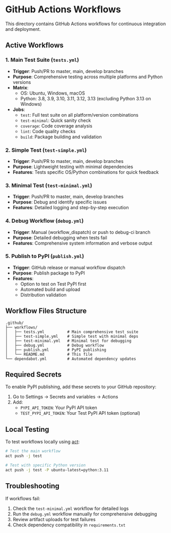 # GitHub Actions Workflows

This directory contains GitHub Actions workflows for continuous integration and deployment.

## Active Workflows

### 1. Main Test Suite (`tests.yml`)
- **Trigger**: Push/PR to master, main, develop branches
- **Purpose**: Comprehensive testing across multiple platforms and Python versions
- **Matrix**:
  - OS: Ubuntu, Windows, macOS  
  - Python: 3.8, 3.9, 3.10, 3.11, 3.12, 3.13 (excluding Python 3.13 on Windows)
- **Jobs**:
  - `test`: Full test suite on all platform/version combinations
  - `test-minimal`: Quick sanity check
  - `coverage`: Code coverage analysis
  - `lint`: Code quality checks
  - `build`: Package building and validation

### 2. Simple Test (`test-simple.yml`)
- **Trigger**: Push/PR to master, main, develop branches
- **Purpose**: Lightweight testing with minimal dependencies
- **Features**: Tests specific OS/Python combinations for quick feedback

### 3. Minimal Test (`test-minimal.yml`)
- **Trigger**: Push/PR to master, main, develop branches
- **Purpose**: Debug and identify specific issues
- **Features**: Detailed logging and step-by-step execution

### 4. Debug Workflow (`debug.yml`)
- **Trigger**: Manual (workflow_dispatch) or push to debug-ci branch
- **Purpose**: Detailed debugging when tests fail
- **Features**: Comprehensive system information and verbose output

### 5. Publish to PyPI (`publish.yml`)
- **Trigger**: GitHub release or manual workflow dispatch
- **Purpose**: Publish package to PyPI
- **Features**:
  - Option to test on Test PyPI first
  - Automated build and upload
  - Distribution validation

## Workflow Files Structure

```
.github/
├── workflows/
│   ├── tests.yml          # Main comprehensive test suite
│   ├── test-simple.yml    # Simple test with minimal deps
│   ├── test-minimal.yml   # Minimal test for debugging
│   ├── debug.yml          # Debug workflow
│   ├── publish.yml        # PyPI publishing
│   └── README.md          # This file
└── dependabot.yml         # Automated dependency updates
```

## Required Secrets

To enable PyPI publishing, add these secrets to your GitHub repository:

1. Go to Settings → Secrets and variables → Actions
2. Add:
   - `PYPI_API_TOKEN`: Your PyPI API token
   - `TEST_PYPI_API_TOKEN`: Your Test PyPI API token (optional)

## Local Testing

To test workflows locally using [act](https://github.com/nektos/act):

```bash
# Test the main workflow
act push -j test

# Test with specific Python version
act push -j test -P ubuntu-latest=python:3.11
```

## Troubleshooting

If workflows fail:

1. Check the `test-minimal.yml` workflow for detailed logs
2. Run the `debug.yml` workflow manually for comprehensive debugging
3. Review artifact uploads for test failures
4. Check dependency compatibility in `requirements.txt`